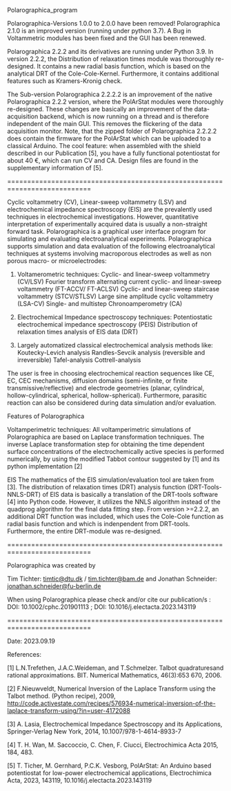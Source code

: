 Polarographica_program

Polarographica-Versions 1.0.0 to 2.0.0 have been removed! Polarographica 2.1.0 is an improved version (running under python 3.7). A Bug in Voltammetric modules has been fixed and the GUI has been renewed. 

Polarographica 2.2.2 and its derivatives are running under Python 3.9. In version 2.2.2, the Distribution of relaxation times module was thoroughly re-designed. It contains a new radial basis function, which is based on the analytical DRT of the Cole-Cole-Kernel. Furthermore, it contains additional features such as Kramers-Kronig check.

The Sub-version Polarographica 2.2.2.2 is an improvement of the native Polarographica 2.2.2 version, where the PolArStat modules were thoroughly re-designed. These changes are basically an improvement of the data-acquisition backend, which is now running on a thread and is therefore independent of the main GUI. This removes the flickering of the data acquisition monitor. Note, that the zipped folder of Polarographica 2.2.2.2 does contain the firmware for the PolArStat which can be uploaded to a classical Arduino. The cool feature: when assembled with the shield described in our Publication [5], you have a fully functional potentiostat for about 40 €, which can run CV and CA. Design files are found in the supplementary information of [5].


===========================================================================

Cyclic voltammetry (CV), Linear-sweep voltammetry (LSV) and electrochemical impedance spectroscopy (EIS) are the prevalently
used techniques in electrochemical investigations. However, quantitative interpretation of experimentally acquired data is usually a non-straight forward task. Polarographica is a graphical user interface program for simulating and evaluating electroanalytical experiments. Polarographica supports simulation and data evaluation of the following electroanalytical techniques at systems involving macroporous electrodes as well as non porous macro- or microelectrodes:

1) Voltamerometric techniques:
Cyclic- and linear-sweep voltammetry (CV/LSV)
Fourier transform alternating current cyclic- and linear-sweep voltammetry (FT-ACCV/ FT-ACLSV)
Cyclic- and linear-sweep staircase voltammetry (STCV/STLSV)
Large sine amplitude cyclic voltammetry (LSA-CV)
Single- and multistep Chronoamperometry (CA)

2) Electrochemical Impedance spectroscopy techniques:
Potentiostatic electrochemical impedance spectroscopy (PEIS)
Distribution of relaxation times analysis of EIS data (DRT)

3) Largely automatized classical electrochemical analysis methods like:
Koutecky-Levich analysis
Randles-Sevcik analysis (reversible and irreversible)
Tafel-analysis
Cottrell-analysis

The user is free in choosing electrochemical reaction sequences like CE, EC, CEC mechanisms, diffusion domains (semi-infinite, or finite transmissive/reflective) and electrode geometries (planar, cylindrical, hollow-cylindrical, spherical, hollow-spherical). Furthermore, parasitic reaction can also be considered during data simulation and/or evaluation.


Features of Polarographica

Voltamperimetric techniques:
All voltamperimetric simulations of Polarographica are based on Laplace transformation techniques. The inverse Laplace transformation step for obtaining the time dependent surface concentrations of the electrochemically active 
species is performed numerically, by using the modified Tabbot contour suggested by [1] and its python implementation [2]

EIS
The mathematics of the EIS simulation/evaluation tool are taken from [3].
The distribution of relaxation times (DRT) analysis function (DRT-Tools-NNLS-DRT) of EIS data is basically a translation of the DRT-tools software [4] into Python code. However, it utilizes the NNLS algorithm instead of the quadprog algorithm for the final data fitting step. From version >=2.2.2, an additional DRT function was included, which uses the Cole-Cole function as radial basis function and which is indenpendent from DRT-tools. Furthermore, the entire DRT-module was re-designed.


===========================================================================

Polarographica was created by 

Tim Tichter:  timtic@dtu.dk / tim.tichter@bam.de
and
Jonathan Schneider: jonathan.schneider@fu-berlin.de

When using Polarographica please check and/or cite our publication/s : DOI: 10.1002/cphc.201901113 ; DOI: 10.1016/j.electacta.2023.143119


===========================================================================

Date:  2023.09.19

References:

[1] L.N.Trefethen, J.A.C.Weideman, and T.Schmelzer. Talbot quadraturesand rational approximations. BIT. Numerical Mathematics, 46(3):653 670, 2006.

[2] F.Nieuwveldt, Numerical Inversion of the Laplace Transform using the Talbot method. (Python recipe), 2009, http://code.activestate.com/recipes/576934-numerical-inversion-of-the-laplace-transform-using/?in=user-4172088

[3] A. Lasia, Electrochemical Impedance Spectroscopy and its Applications, Springer-Verlag New York, 2014, 10.1007/978-1-4614-8933-7

[4] T. H. Wan, M. Saccoccio, C. Chen, F. Ciucci, Electrochimica Acta 2015, 184, 483.

[5] T. Ticher, M. Gernhard, P.C.K. Vesborg, PolArStat: An Arduino based potentiostat for low-power electrochemical applications, Electrochimica Acta, 2023, 143119, 10.1016/j.electacta.2023.143119

